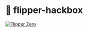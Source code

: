 # 🐬 flipper-hackbox

[![Flipper Zero](https://img.shields.io/badge/device-Flipper%20Zero-orange)](https://flipperzero.one/)

